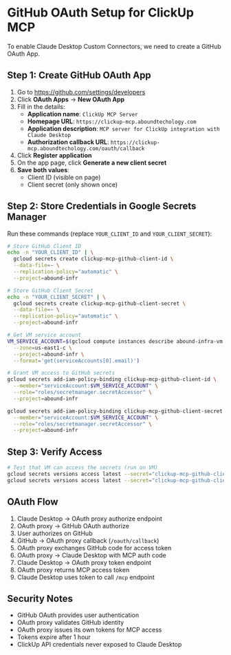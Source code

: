 # GitHub OAuth Setup for ClickUp MCP

To enable Claude Desktop Custom Connectors, we need to create a GitHub OAuth App.

## Step 1: Create GitHub OAuth App

1. Go to https://github.com/settings/developers
2. Click **OAuth Apps** → **New OAuth App**
3. Fill in the details:
   - **Application name**: `ClickUp MCP Server`
   - **Homepage URL**: `https://clickup-mcp.aboundtechology.com`
   - **Application description**: `MCP server for ClickUp integration with Claude Desktop`
   - **Authorization callback URL**: `https://clickup-mcp.aboundtechology.com/oauth/callback`
4. Click **Register application**
5. On the app page, click **Generate a new client secret**
6. **Save both values**:
   - Client ID (visible on page)
   - Client secret (only shown once)

## Step 2: Store Credentials in Google Secrets Manager

Run these commands (replace `YOUR_CLIENT_ID` and `YOUR_CLIENT_SECRET`):

```bash
# Store GitHub Client ID
echo -n "YOUR_CLIENT_ID" | \
  gcloud secrets create clickup-mcp-github-client-id \
  --data-file=- \
  --replication-policy="automatic" \
  --project=abound-infr

# Store GitHub Client Secret
echo -n "YOUR_CLIENT_SECRET" | \
  gcloud secrets create clickup-mcp-github-client-secret \
  --data-file=- \
  --replication-policy="automatic" \
  --project=abound-infr

# Get VM service account
VM_SERVICE_ACCOUNT=$(gcloud compute instances describe abound-infra-vm \
  --zone=us-east1-c \
  --project=abound-infr \
  --format='get(serviceAccounts[0].email)')

# Grant VM access to GitHub secrets
gcloud secrets add-iam-policy-binding clickup-mcp-github-client-id \
  --member="serviceAccount:$VM_SERVICE_ACCOUNT" \
  --role="roles/secretmanager.secretAccessor" \
  --project=abound-infr

gcloud secrets add-iam-policy-binding clickup-mcp-github-client-secret \
  --member="serviceAccount:$VM_SERVICE_ACCOUNT" \
  --role="roles/secretmanager.secretAccessor" \
  --project=abound-infr
```

## Step 3: Verify Access

```bash
# Test that VM can access the secrets (run on VM)
gcloud secrets versions access latest --secret="clickup-mcp-github-client-id" --project="abound-infr"
gcloud secrets versions access latest --secret="clickup-mcp-github-client-secret" --project="abound-infr"
```

## OAuth Flow

1. Claude Desktop → OAuth proxy authorize endpoint
2. OAuth proxy → GitHub OAuth authorize
3. User authorizes on GitHub
4. GitHub → OAuth proxy callback (`/oauth/callback`)
5. OAuth proxy exchanges GitHub code for access token
6. OAuth proxy → Claude Desktop with MCP auth code
7. Claude Desktop → OAuth proxy token endpoint
8. OAuth proxy returns MCP access token
9. Claude Desktop uses token to call `/mcp` endpoint

## Security Notes

- GitHub OAuth provides user authentication
- OAuth proxy validates GitHub identity
- OAuth proxy issues its own tokens for MCP access
- Tokens expire after 1 hour
- ClickUp API credentials never exposed to Claude Desktop
